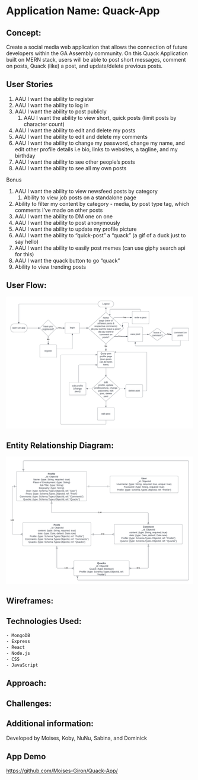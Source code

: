 
# Application Name: Quack-App

## Concept:
Create a social media web application that allows the connection of future developers within the GA Assembly community. On this Quack Application built on MERN stack, users will be able to post short messages, comment on posts, Quack (like) a post, and update/delete previous posts.  

## User Stories

1. AAU I want the ability to register <br>
2. AAU I want the ability to log in <br>
3. AAU I want the ability to post publicly <br>
    1. AAU I want the ability to view short, quick posts (limit posts by character count) <br>
4. AAU I want the ability to edit and delete my posts <br>
5. AAU I want the ability to edit and delete my comments <br>
6. AAU I want the ability to change my password, change my name, and edit other profile details i.e  bio, links to websites, a tagline, and my birthday <br>
7. AAU I want the ability to see other people’s posts <br>
8. AAU I want the ability to see all my own posts <br>

Bonus

1. AAU I want the ability to view newsfeed posts by category <br>
    1. Ability to view job posts on a standalone page <br>
2. Ability to filter my content by category - media, by post type tag, which comments I’ve made on other posts <br>
3. AAU I want the ability to DM one on one <br>
4. AAU I want the ability to post anonymously <br>
5. AAU I want the ability to update my profile picture <br>
6. AAU I want the ability to “quick-post” a “quack” (a gif of a duck just to say hello) <br>
7. AAU I want the ability to easily post memes (can use giphy search api for this) <br>
8. AAU I want the quack button to go “quack” <br>
9. Ability to view trending posts <br>

## User Flow:
![User Flow Diagram](./Photos/Quack!%20App.png)

## Entity Relationship Diagram:
![ERD](./Photos/Blank%20diagram%20-%20Page%201.png)

## Wireframes:


## Technologies Used:
    - MongoDB
    - Express
    - React
    - Node.js
    - CSS
    - JavaScript

## Approach:


## Challenges:


## Additional information:
Developed by Moises, Koby, NuNu, Sabina, and Dominick

## App Demo
https://github.com/Moises-Giron/Quack-App/
